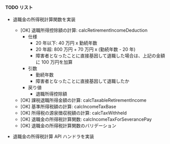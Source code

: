 #### TODO リスト

- 退職金の所得税計算関数を実装

  - [OK] 退職所得控除額の計算: calcRetirementIncomeDeduction
    - 仕様
      - 20 年以下: 40 万円 x 勤続年数
      - 20 年超: 800 万円 + 70 万円 x (勤続年数 - 20 年)
      - 障害者となったことに直接基因して退職した場合は、上記の金額に 100 万円を加算
    - 引数
      - 勤続年数
      - 障害者となったことに直接基因して退職したか
    - 戻り値
      - 退職所得控除額
  - [OK] 課税退職所得金額の計算: calcTaxableRetirementIncome
  - [OK] 基準所得税額の計算: calcIncomeTaxBase
  - [OK] 所得税の源泉徴収税額の計算: calcTaxWithheld
  - [OK] 退職金の所得税計算関数: calcIncomeTaxForSeverancePay
  - [OK] 退職金の所得税計算関数のバリデーション

- 退職金の所得税計算 API ハンドラを実装
